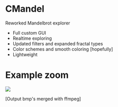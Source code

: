 # CMandel
Reworked Mandelbrot explorer
- Full custom GUI 
- Realtime exploring
- Updated filters and expanded fractal types
- Color schemes and smooth coloring [hopefully]
- Lightweight  

# Example zoom
![](gif2.gif)

[Output bmp's merged with ffmpeg]
